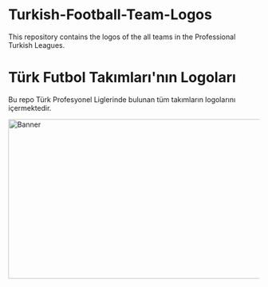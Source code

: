 # Turkish-Football-Team-Logos
This repository contains the logos of the all teams in the Professional Turkish Leagues.

# Türk Futbol Takımları'nın Logoları
Bu repo Türk Profesyonel Liglerinde bulunan tüm takımların logolarını içermektedir.

<img width="640" height="320" alt="Banner" src="https://github.com/user-attachments/assets/628fa99b-1eaf-4260-8bab-bebce6e056cc" />
